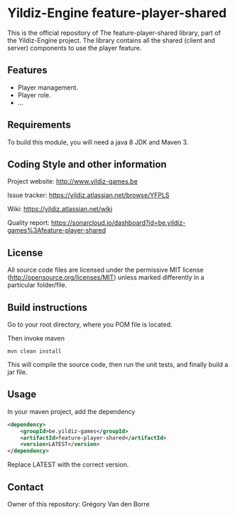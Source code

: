 # Yildiz-Engine feature-player-shared

This is the official repository of The feature-player-shared library, part of the Yildiz-Engine project.
The library contains all the shared (client and server) components to use the player feature.

## Features

* Player management.
* Player role.
* ...

## Requirements

To build this module, you will need a java 8 JDK and Maven 3.

## Coding Style and other information

Project website:
http://www.yildiz-games.be

Issue tracker:
https://yildiz.atlassian.net/browse/YFPLS

Wiki:
https://yildiz.atlassian.net/wiki

Quality report:
https://sonarcloud.io/dashboard?id=be.yildiz-games%3Afeature-player-shared

## License

All source code files are licensed under the permissive MIT license
(http://opensource.org/licenses/MIT) unless marked differently in a particular folder/file.

## Build instructions

Go to your root directory, where you POM file is located.

Then invoke maven

	mvn clean install

This will compile the source code, then run the unit tests, and finally build a jar file.

## Usage

In your maven project, add the dependency

```xml
<dependency>
    <groupId>be.yildiz-games</groupId>
    <artifactId>feature-player-shared</artifactId>
    <version>LATEST</version>
</dependency>
```
Replace LATEST with the correct version.

## Contact
Owner of this repository: Grégory Van den Borre
